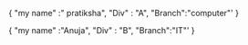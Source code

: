 {
"my name" :" pratiksha",
"Div" : "A",
"Branch":"computer"'
}

{
"my name" :"Anuja",
"Div" : "B",
"Branch":"IT"'
}

